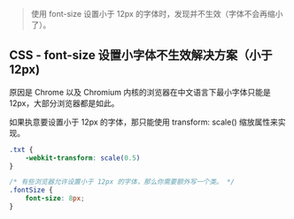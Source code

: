 > 使用 font-size 设置小于 12px 的字体时，发现并不生效（字体不会再缩小了）。

## CSS - font-size 设置小字体不生效解决方案（小于12px)
原因是 Chrome 以及 Chromium 内核的浏览器在中文语言下最小字体只能是 12px，大部分浏览器都是如此。

如果执意要设置小于 12px 的字体，那只能使用 transform: scale() 缩放属性来实现。
```css
.txt {
    -webkit-transform: scale(0.5)
}

/* 有些浏览器允许设置小于 12px 的字体，那么你需要额外写一个类。 */
.fontSize {
    font-size: 8px;
}
```
